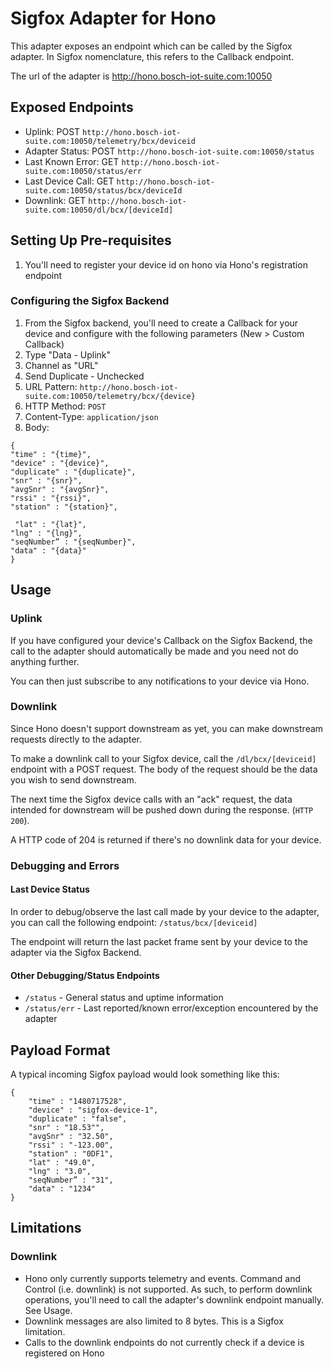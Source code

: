 # Sigfox Adapter for HonoThis adapter exposes an endpoint which can be called by the Sigfox adapter. In Sigfox nomenclature, this refers to the Callback endpoint.The url of the adapter is http://hono.bosch-iot-suite.com:10050## Exposed Endpoints* Uplink: POST `http://hono.bosch-iot-suite.com:10050/telemetry/bcx/deviceid`
* Adapter Status: POST `http://hono.bosch-iot-suite.com:10050/status`* Last Known Error: GET `http://hono.bosch-iot-suite.com:10050/status/err`
* Last Device Call: GET `http://hono.bosch-iot-suite.com:10050/status/bcx/deviceId`
* Downlink: GET  `http://hono.bosch-iot-suite.com:10050/dl/bcx/[deviceId]`

## Setting Up Pre-requisites1. You'll need to register your device id on hono via Hono's registration endpoint### Configuring the Sigfox Backend1. From the Sigfox backend, you'll need to create a Callback for your device and configure with the following parameters (New > Custom Callback)2. Type "Data - Uplink"3. Channel as "URL"4. Send Duplicate - Unchecked5. URL Pattern: `http://hono.bosch-iot-suite.com:10050/telemetry/bcx/{device}`6. HTTP Method: `POST`7. Content-Type: `application/json`8. Body: 

```
{"time" : "{time}","device" : "{device}", 
"duplicate" : "{duplicate}", 
"snr" : "{snr}", 
"avgSnr" : "{avgSnr}", 
"rssi" : "{rssi}","station" : "{station}",   
 "lat" : "{lat}","lng" : "{lng}","seqNumber” : "{seqNumber}",
"data" : "{data}"}
```
## Usage 
### UplinkIf you have configured your device's Callback on the Sigfox Backend, the call to the adapter should automatically be made and you need not do anything further.
You can then just subscribe to any notifications to your device via Hono.
### DownlinkSince Hono doesn't support downstream as yet, you can make downstream requests directly to the adapter.
To make a downlink call to your Sigfox device, call the `/dl/bcx/[deviceid]` endpoint with a POST request. The body of the request should be the data you wish to send downstream.
The next time the Sigfox device calls with an "ack" request, the data intended for downstream will be pushed down during the response. (`HTTP 200`).

A HTTP code of 204 is returned if there's no downlink data for your device.  ### Debugging and Errors

#### Last Device StatusIn order to debug/observe the last call made by your device to the adapter, you can call the following endpoint: `/status/bcx/[deviceid]`
The endpoint will return the last packet frame sent by your device to the adapter via the Sigfox Backend.
#### Other Debugging/Status Endpoints* `/status` - General status and uptime information
* `/status/err` - Last reported/known error/exception encountered by the adapter 
## Payload Format A typical incoming Sigfox payload would look something like this: ```
 {     "time" : "1480717528",     "device" : "sigfox-device-1",     "duplicate" : "false",     "snr" : "18.53"",     "avgSnr" : "32.50",     "rssi" : "-123.00",     "station" : "0DF1",     "lat" : "49.0",     "lng" : "3.0",     "seqNumber” : "31",     "data" : "1234"}
```## Limitations 

### Downlink* Hono only currently supports telemetry and events. Command and Control (i.e. downlink) is not supported. As such, to perform downlink operations, you'll need to call the adapter's downlink endpoint manually. See Usage.* Downlink messages are also limited to 8 bytes. This is a Sigfox limitation.* Calls to the downlink endpoints do not currently check if a device is registered on Hono     